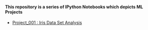 #### This repository is a series of IPython Notebooks which depicts ML Projects

- [Project_001 : Iris Data Set Analysis](https://github.com/renjithnath4/MLProjects/blob/master/Project001_Iris%20Data%20Set%20Analysis.ipynb)

